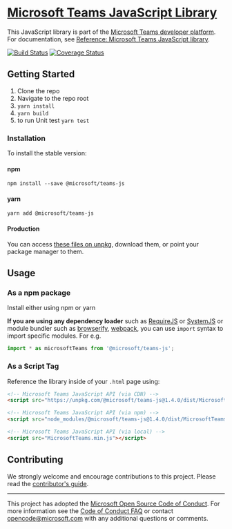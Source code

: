 # [Microsoft Teams JavaScript Library](https://msdn.microsoft.com/en-us/microsoft-teams/)

This JavaScript library is part of the [Microsoft Teams developer platform](https://msdn.microsoft.com/en-us/microsoft-teams/). For documentation, see [Reference: Microsoft Teams JavaScript library](https://docs.microsoft.com/en-us/javascript/api/overview/msteams-client).

[![Build Status](https://travis-ci.org/OfficeDev/microsoft-teams-library-js.svg?branch=master)](https://travis-ci.org/OfficeDev/microsoft-teams-library-js)
[![Coverage Status](https://coveralls.io/repos/github/OfficeDev/microsoft-teams-library-js/badge.svg?branch=master)](https://coveralls.io/github/OfficeDev/microsoft-teams-library-js?branch=master)

## Getting Started

1.  Clone the repo
2.  Navigate to the repo root
3.  `yarn install`
4.  `yarn build`
5.  to run Unit test `yarn test`

### Installation

To install the stable version:

#### npm

`npm install --save @microsoft/teams-js`

#### yarn

`yarn add @microsoft/teams-js`

#### Production

You can access [these files on unpkg](https://unpkg.com/@microsoft/teams-js@1.4.0/dist/MicrosoftTeams.min.js), download them, or point your package manager to them.

## Usage

### As a npm package

Install either using npm or yarn

**If you are using any dependency loader** such as [RequireJS](http://requirejs.org/) or [SystemJS](https://github.com/systemjs/systemjs) or module bundler such as [browserify](http://browserify.org/), [webpack](https://webpack.github.io/), you can use `import` syntax to import specific modules. For e.g.

```typescript
import * as microsoftTeams from '@microsoft/teams-js';
```

### As a Script Tag

Reference the library inside of your `.html` page using:

```html
<!-- Microsoft Teams JavaScript API (via CDN) -->
<script src="https://unpkg.com/@microsoft/teams-js@1.4.0/dist/MicrosoftTeams.min.js" integrity="sha384-JSK6o/VL7PO65RzyOG0w+zZVDN9LRQGijoRiTdoxarCwWMRT4fZC+r+wd+4XZYnk" crossorigin="anonymous"></script>

<!-- Microsoft Teams JavaScript API (via npm) -->
<script src="node_modules/@microsoft/teams-js@1.4.0/dist/MicrosoftTeams.min.js"></script>

<!-- Microsoft Teams JavaScript API (via local) -->
<script src="MicrosoftTeams.min.js"></script>
```

## Contributing

We strongly welcome and encourage contributions to this project. Please read the [contributor's guide](CONTRIBUTING.md).

---

This project has adopted the [Microsoft Open Source Code of Conduct](https://opensource.microsoft.com/codeofconduct/). For more information see the [Code of Conduct FAQ](https://opensource.microsoft.com/codeofconduct/faq/) or contact [opencode@microsoft.com](mailto:opencode@microsoft.com) with any additional questions or comments.
